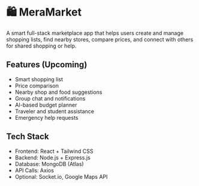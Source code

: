 # 🛍️ MeraMarket

A smart full-stack marketplace app that helps users create and manage shopping lists, find nearby stores, compare prices, and connect with others for shared shopping or help.

## Features (Upcoming)
- Smart shopping list
- Price comparison
- Nearby shop and food suggestions
- Group chat and notifications
- AI-based budget planner
- Traveler and student assistance
- Emergency help requests

## Tech Stack
- Frontend: React + Tailwind CSS
- Backend: Node.js + Express.js
- Database: MongoDB (Atlas)
- API Calls: Axios
- Optional: Socket.io, Google Maps API
